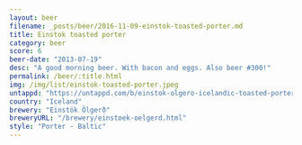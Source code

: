 ```yaml
---
layout: beer
filename: _posts/beer/2016-11-09-einstok-toasted-porter.md
title: Einstok toasted porter
category: beer
score: 6
beer-date: "2013-07-19"
desc: "A good morning beer. With bacon and eggs. Also beer #300!"
permalink: /beer/:title.html
img: /img/list/einstok-toasted-porter.jpeg
untappd: "https://untappd.com/b/einstok-olgero-icelandic-toasted-porter/107027"
country: "Iceland"
brewery: "Einstök Ölgerð"
breweryURL: "/brewery/einstoek-oelgerd.html"
style: "Porter - Baltic"
---
```

